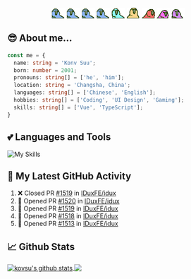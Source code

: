 <p align="center">
  <img alt="parrots" src="./parrots/wave1parrot.gif" />
  <img alt="parrots" src="./parrots/wave2parrot.gif" />
  <img alt="parrots" src="./parrots/wave3parrot.gif" />
  <img alt="parrots" src="./parrots/wave4parrot.gif" />
  <img alt="parrots" src="./parrots/wave5parrot.gif" />
  <img alt="parrots" src="./parrots/wave6parrot.gif" />
  <img alt="parrots" src="./parrots/wave7parrot.gif" />
  <img alt="parrots" src="./parrots/wave8parrot.gif" />
  <img alt="parrots" src="./parrots/wave9parrot.gif" />
</p>

## 😎 About me...

```ts
const me = {
  name: string = 'Konv Suu';
  born: number = 2001;
  pronouns: string[] = ['he', 'him'];
  location: string = 'Changsha, China';
  languages: string[] = ['Chinese', 'English'];
  hobbies: string[] = ['Coding', 'UI Design', 'Gaming'];
  skills: string[] = ['Vue', 'TypeScript'];
}

```


## 💕 Languages and Tools

![My Skills](https://skillicons.dev/icons?i=vue,ts,nodejs,vite,figma,scss,nuxt)


## 🔔 My Latest GitHub Activity

<!--START_SECTION:activity-->
1. ❌ Closed PR [#1519](https://github.com/IDuxFE/idux/pull/1519) in [IDuxFE/idux](https://github.com/IDuxFE/idux)
2. 💪 Opened PR [#1520](https://github.com/IDuxFE/idux/pull/1520) in [IDuxFE/idux](https://github.com/IDuxFE/idux)
3. 💪 Opened PR [#1519](https://github.com/IDuxFE/idux/pull/1519) in [IDuxFE/idux](https://github.com/IDuxFE/idux)
4. 💪 Opened PR [#1518](https://github.com/IDuxFE/idux/pull/1518) in [IDuxFE/idux](https://github.com/IDuxFE/idux)
5. 💪 Opened PR [#1513](https://github.com/IDuxFE/idux/pull/1513) in [IDuxFE/idux](https://github.com/IDuxFE/idux)
<!--END_SECTION:activity-->


## 📈 Github Stats

<a href="https://github.com/kovsu/kovsu">
  <img align="center" height="200" src="https://github-readme-stats.vercel.app/api?username=kovsu&show_icons=true&theme=tokyonight" alt="kovsu's github stats" />
</a>
<a href="https://github.com/kovsu/kovsu">
  <img align="center" height="200" src="https://github-readme-stats.vercel.app/api/top-langs/?username=kovsu&hide=css,html,scss&theme=tokyonight&langs_count=3" />
</a>
